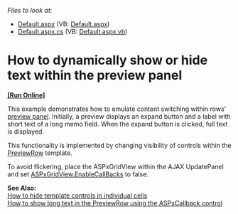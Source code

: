 <!-- default file list -->
*Files to look at*:

* [Default.aspx](./CS/DynamicShowHidePreview/Default.aspx) (VB: [Default.aspx](./VB/DynamicShowHidePreview/Default.aspx))
* [Default.aspx.cs](./CS/DynamicShowHidePreview/Default.aspx.cs) (VB: [Default.aspx.vb](./VB/DynamicShowHidePreview/Default.aspx.vb))
<!-- default file list end -->
# How to dynamically show or hide text within the preview panel
<!-- run online -->
**[[Run Online]](https://codecentral.devexpress.com/e2285/)**
<!-- run online end -->


<p>This example demonstrates how to emulate content switching within rows' <a href="http://documentation.devexpress.com/#AspNet/CustomDocument3672">preview panel</a>. Initially, a preview displays an expand button and a label with short text of a long memo field. When the expand button is clicked, full text is displayed.</p><p>This functionality is implemented by changing visibility of controls within the <a href="http://documentation.devexpress.com/#AspNet/DevExpressWebASPxGridViewGridViewTemplates_PreviewRowtopic">PreviewRow</a> template.</p><p>To avoid flickering, place the ASPxGridView within the AJAX UpdatePanel and set <a href="http://documentation.devexpress.com/#AspNet/DevExpressWebASPxGridViewASPxGridView_EnableCallBackstopic">ASPxGridView.EnableCallBacks</a> to false.</p><p><strong>See Also:</strong><br />
<a href="https://www.devexpress.com/Support/Center/p/E1385">How to hide template controls in individual cells</a><br />
<a href="https://www.devexpress.com/Support/Center/p/E2287">How to show long text in the PreviewRow using the ASPxCallback control</a></p>

<br/>


